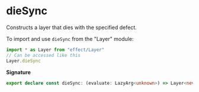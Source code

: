# dieSync

Constructs a layer that dies with the specified defect.

To import and use `dieSync` from the "Layer" module:

```ts
import * as Layer from "effect/Layer"
// Can be accessed like this
Layer.dieSync
```

**Signature**

```ts
export declare const dieSync: (evaluate: LazyArg<unknown>) => Layer<never, never, unknown>
```
